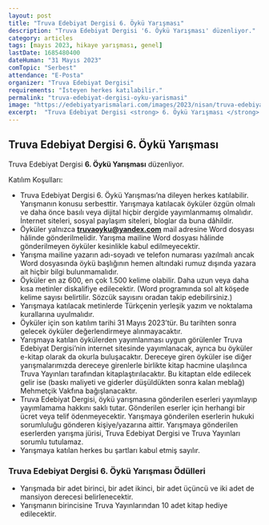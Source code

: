 ```yaml
---
layout: post
title: "Truva Edebiyat Dergisi 6. Öykü Yarışması"
description: "Truva Edebiyat Dergisi '6. Öykü Yarışması' düzenliyor."
category: articles
tags: [mayıs 2023, hikaye yarışması, genel]
lastDate: 1685480400
dateHuman: "31 Mayıs 2023"
comTopic: "Serbest"
attendance: "E-Posta"
organizer: "Truva Edebiyat Dergisi"
requirements: "İsteyen herkes katılabilir."
permalink: "truva-edebiyat-dergisi-oyku-yarismasi"
image: "https://edebiyatyarismalari.com/images/2023/nisan/truva-edebiyat-dergisi-oyku-yarismasi.jpg"
excerpt:  "Truva Edebiyat Dergisi <strong> 6. Öykü Yarışması </strong> düzenliyor."
---
```


## Truva Edebiyat Dergisi 6. Öykü Yarışması
Truva Edebiyat Dergisi **6. Öykü Yarışması** düzenliyor.  

Katılım Koşulları:
- Truva Edebiyat Dergisi 6. Öykü Yarışması’na dileyen herkes katılabilir. Yarışmanın konusu serbesttir. Yarışmaya katılacak öyküler özgün olmalı ve daha önce basılı veya dijital hiçbir dergide yayımlanmamış olmalıdır. İnternet siteleri, sosyal paylaşım siteleri, bloglar da buna dâhildir.
- Öyküler yalnızca **truvaoyku@yandex.com** mail adresine Word dosyası hâlinde gönderilmelidir. Yarışma mailine Word dosyası hâlinde gönderilmeyen öyküler kesinlikle kabul edilmeyecektir.
- Yarışma mailine yazarın adı-soyadı ve telefon numarası yazılmalı ancak Word dosyasında öykü başlığının hemen altındaki rumuz dışında yazara ait hiçbir bilgi bulunmamalıdır.
- Öyküler en az 600, en çok 1.500 kelime olabilir. Daha uzun veya daha kısa metinler diskalifiye edilecektir. (Word programında sol alt köşede kelime sayısı belirtilir. Sözcük sayısını oradan takip edebilirsiniz.)
- Yarışmaya katılacak metinlerde Türkçenin yerleşik yazım ve noktalama kurallarına uyulmalıdır. 
- Öyküler için son katılım tarihi 31 Mayıs 2023’tür. Bu tarihten sonra gelecek öyküler değerlendirmeye alınmayacaktır.
- Yarışmaya katılan öykülerden yayımlanması uygun görülenler Truva Edebiyat Dergisi’nin internet sitesinde yayımlanacak, ayrıca bu öyküler e-kitap olarak da okurla buluşacaktır. Dereceye giren öyküler ise diğer yarışmalarımızda dereceye girenlerle birlikte kitap hacmine ulaşılınca Truva Yayınları tarafından kitaplaştırılacaktır. Bu kitaptan elde edilecek gelir ise (baskı maliyeti ve giderler düşüldükten sonra kalan meblağ) Mehmetçik Vakfına bağışlanacaktır.
- Truva Edebiyat Dergisi, öykü yarışmasına gönderilen eserleri yayımlayıp yayımlamama hakkını saklı tutar. Gönderilen eserler için herhangi bir ücret veya telif ödenmeyecektir. Yarışmaya gönderilen eserlerin hukuki sorumluluğu gönderen kişiye/yazarına aittir. Yarışmaya gönderilen eserlerden yarışma jürisi, Truva Edebiyat Dergisi ve Truva Yayınları sorumlu tutulamaz. 
- Yarışmaya katılan herkes bu şartları kabul etmiş sayılır. 


### Truva Edebiyat Dergisi 6. Öykü Yarışması Ödülleri
- Yarışmada bir adet birinci, bir adet ikinci, bir adet üçüncü ve iki adet de mansiyon derecesi belirlenecektir. 
- Yarışmanın birincisine Truva Yayınlarından 10 adet kitap hediye edilecektir.